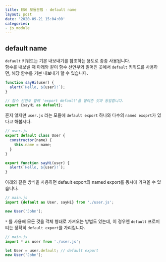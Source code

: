 ```yaml
---
title: ES6 모듈문법 - default name
layout: post
date: '2020-09-21 15:04:00'
categories:
- js_module
---
```


## default name

`default` 키워드는 기본 내보내기를 참조하는 용도로 종종 사용됩니다.  
함수를 내보낼 때 아래와 같이 함수 선언부와 떨어진 곳에서 `default` 키워드를 사용하면, 해당 함수를 기본 내보내기 할 수 있습니다.

```javascript
function sayHi(user) {
  alert(`Hello, ${user}!`);
}

// 함수 선언부 앞에 'export default'를 붙여준 것과 동일합니다.
export {sayHi as default};
```

흔지 않지만 `user.js` 라는 모듈에 `default export` 하나와 다수의 `named exoprt`가 있다고 해봅시다.

```javascript
// user.js
export default class User {
  constructor(name) {
    this.name = name;
  }
}

export function sayHi(user) {
  alert(`Hello, ${user}!`);
}
```

아래와 같은 방식을 사용하면 default export와 named export를 동시에 가져올 수 있습니다.

```javascript
// main.js
import {default as User, sayHi} from './user.js';

new User('John');
```

`*` 를 사용해 모든 것을 객체 형태로 가져오는 방법도 있는데, 이 경우엔 `default` 프로퍼티는 정확히 `default export`를 가리킵니다.

```javascript
// main.js
import * as user from './user.js';

let User = user.default; // default export
new User('John');
```

